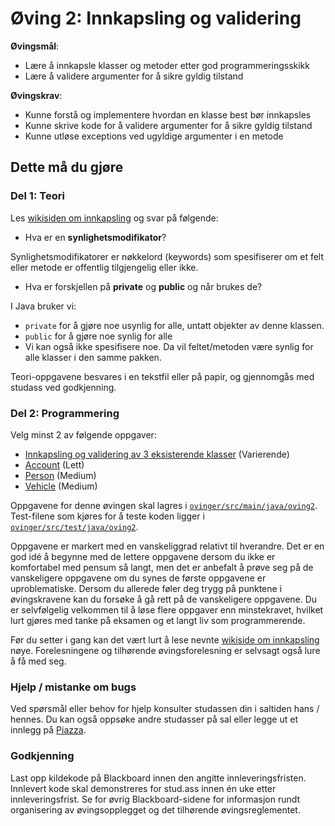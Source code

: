 # Øving 2: Innkapsling og vali⁣dering

**Øvingsmål**:

- Lære å innkapsle klasser og metoder etter god programmeringsskikk
- Lære å validere argumenter for å sikre gyldig tilstand

**Øvingskrav**:

- Kunne forstå og implementere hvordan en klasse best bør innkapsles
- Kunne skrive kode for å validere argumenter for å sikre gyldig tilstand
- Kunne utløse exceptions ved ugyldige argumenter i en metode

## Dette må du gjøre

### Del 1: Teori

Les [wikisiden om innkapsling](https://www.ntnu.no/wiki/display/tdt4100/Innkapsling) og svar på følgende:

- Hva er en **synlighetsmodifikator**?

Synlighetsmodifikatorer er nøkkelord (keywords) som spesifiserer om et felt eller metode er offentlig tilgjengelig eller ikke.

- Hva er forskjellen på **private** og **public** og når brukes de?

I Java bruker vi:

- `private` for å gjøre noe usynlig for alle, untatt objekter av denne klassen.
- `public` for å gjøre noe synlig for alle
- Vi kan også ikke spesifisere noe. Da vil feltet/metoden være synlig for alle klasser i den samme pakken.

Teori-oppgavene besvares i en tekstfil eller på papir, og gjennomgås med studass ved godkjenning.

### Del 2: Programmering

Velg minst 2 av følgende oppgaver:

- [Innkapsling og validering av 3 eksisterende klasser](./Encapsulation.md) (Varierende)
- [Account](./Account.md) (Lett)
- [Person](./Person.md) (Medium)
- [Vehicle](./Vehicle.md) (Medium)

Oppgavene for denne øvingen skal lagres i [`ovinger/src/main/java/oving2`](../../src/main/java/oving2). Test-filene som kjøres for å teste koden ligger i [`ovinger/src/test/java/oving2`](../../src/test/java/oving2).

Oppgavene er markert med en vanskeliggrad relativt til hverandre. Det er en god idé å begynne med de lettere oppgavene dersom du ikke er komfortabel med pensum så langt, men det er anbefalt å prøve seg på de vanskeligere oppgavene om du synes de første oppgavene er uproblematiske. Dersom du allerede føler deg trygg på punktene i øvingskravene kan du forsøke å gå rett på de vanskeligere oppgavene. Du er selvfølgelig velkommen til å løse flere oppgaver enn minstekravet, hvilket lurt gjøres med tanke på eksamen og et langt liv som programmerende.

Før du setter i gang kan det vært lurt å lese nevnte [wikiside om innkapsling](https://www.ntnu.no/wiki/display/tdt4100/Innkapsling) nøye. Forelesningene og tilhørende øvingsforelesning er selvsagt også lure å få med seg.

### Hjelp / mistanke om bugs

Ved spørsmål eller behov for hjelp konsulter studassen din i saltiden hans / hennes. Du kan også oppsøke andre studasser på sal eller legge ut et innlegg på [Piazza](https://piazza.com/ntnu.no/spring2025/tdt4100).

### Godkjenning

Last opp kildekode på Blackboard innen den angitte innleveringsfristen. Innlevert kode skal demonstreres for stud.ass innen én uke etter innleveringsfrist. Se for øvrig Blackboard-sidene for informasjon rundt organisering av øvingsopplegget og det tilhørende øvingsreglementet.
